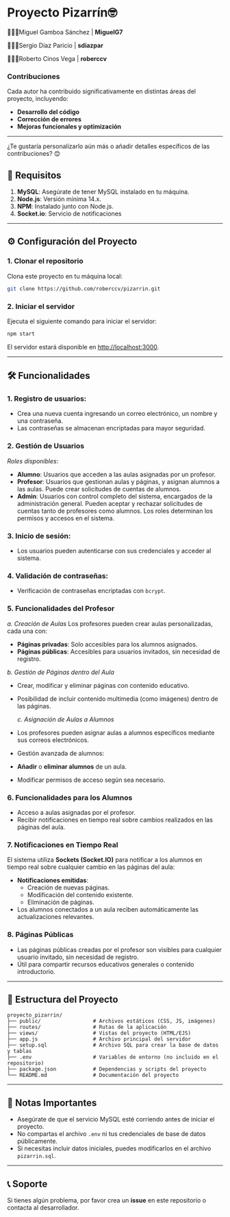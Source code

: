 # Proyecto Pizarrín🤓
👨🏻‍💻Miguel Gamboa Sánchez | **MiguelG7** 

👨🏼‍💻Sergio Díaz Paricio | **sdiazpar** 

👨🏻‍💻Roberto Cinos Vega | **roberccv**

### **Contribuciones**
Cada autor ha contribuido significativamente en distintas áreas del proyecto, incluyendo:
- **Desarrollo del código**
- **Corrección de errores**
- **Mejoras funcionales y optimización**

---

¿Te gustaría personalizarlo aún más o añadir detalles específicos de las contribuciones? 😊

## 🚀 Requisitos

1. **MySQL**: Asegúrate de tener MySQL instalado en tu máquina.
2. **Node.js**: Versión mínima 14.x.
3. **NPM**: Instalado junto con Node.js.
4. **Socket.io**: Servicio de notificaciones

---

## ⚙️ Configuración del Proyecto

### 1. Clonar el repositorio
Clona este proyecto en tu máquina local:
```bash
git clone https://github.com/roberccv/pizarrin.git
```

### 2. Iniciar el servidor
Ejecuta el siguiente comando para iniciar el servidor:
```bash
npm start
```

El servidor estará disponible en [http://localhost:3000](http://localhost:3000).

---

## 🛠️ Funcionalidades

### **1. Registro de usuarios:**
   - Crea una nueva cuenta ingresando un correo electrónico, un nombre y una contraseña.
   - Las contraseñas se almacenan encriptadas para mayor seguridad.
   
### **2. Gestión de Usuarios**
   *Roles disponibles*:
  - **Alumno**: Usuarios que acceden a las aulas asignadas por un profesor.
  - **Profesor**: Usuarios que gestionan aulas y páginas, y asignan alumnos a las aulas. Puede crear solicitudes de cuentas de alumnos.
  - **Admin**: Usuarios con control completo del sistema, encargados de la administración general. Pueden aceptar y rechazar solicitudes de cuentas tanto de profesores como alumnos.
  Los roles determinan los permisos y accesos en el sistema.

### 3. **Inicio de sesión:**
   - Los usuarios pueden autenticarse con sus credenciales y acceder al sistema.

### **4. Validación de contraseñas:**
   - Verificación de contraseñas encriptadas con `bcrypt`.

### **5. Funcionalidades del Profesor**
   *a. Creación de Aulas*
   Los profesores pueden crear aulas personalizadas, cada una con:
  - **Páginas privadas**: Solo accesibles para los alumnos asignados.
  - **Páginas públicas**: Accesibles para usuarios invitados, sin necesidad de registro.

   *b. Gestión de Páginas dentro del Aula*
- Crear, modificar y eliminar páginas con contenido educativo.
- Posibilidad de incluir contenido multimedia (como imágenes) dentro de las páginas.

  *c. Asignación de Aulas a Alumnos*
- Los profesores pueden asignar aulas a alumnos específicos mediante sus correos electrónicos.
- Gestión avanzada de alumnos:
- **Añadir** o **eliminar alumnos** de un aula.
- Modificar permisos de acceso según sea necesario.

### **6. Funcionalidades para los Alumnos**
- Acceso a aulas asignadas por el profesor.
- Recibir notificaciones en tiempo real sobre cambios realizados en las páginas del aula.

### **7. Notificaciones en Tiempo Real**
El sistema utiliza **Sockets (Socket.IO)** para notificar a los alumnos en tiempo real sobre cualquier cambio en las páginas del aula:
- **Notificaciones emitidas**:
  - Creación de nuevas páginas.
  - Modificación del contenido existente.
  - Eliminación de páginas.
- Los alumnos conectados a un aula reciben automáticamente las actualizaciones relevantes.

### **8. Páginas Públicas**
- Las páginas públicas creadas por el profesor son visibles para cualquier usuario invitado, sin necesidad de registro.
- Útil para compartir recursos educativos generales o contenido introductorio.

---

## 📂 Estructura del Proyecto

```
proyecto_pizarrin/
├── public/                 # Archivos estáticos (CSS, JS, imágenes)
├── routes/                 # Rutas de la aplicación
├── views/                  # Vistas del proyecto (HTML/EJS)
├── app.js                  # Archivo principal del servidor
├── setup.sql               # Archivo SQL para crear la base de datos y tablas
├── .env                    # Variables de entorno (no incluido en el repositorio)
├── package.json            # Dependencias y scripts del proyecto
└── README.md               # Documentación del proyecto
```

---

## 🌟 Notas Importantes

- Asegúrate de que el servicio MySQL esté corriendo antes de iniciar el proyecto.
- No compartas el archivo `.env` ni tus credenciales de base de datos públicamente.
- Si necesitas incluir datos iniciales, puedes modificarlos en el archivo `pizarrin.sql`.

---

## 📞 Soporte

Si tienes algún problema, por favor crea un **issue** en este repositorio o contacta al desarrollador.



